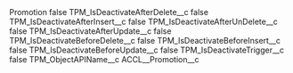 <?xml version="1.0" encoding="UTF-8"?>
<CustomMetadata xmlns="http://soap.sforce.com/2006/04/metadata" xmlns:xsi="http://www.w3.org/2001/XMLSchema-instance" xmlns:xsd="http://www.w3.org/2001/XMLSchema">
    <label>Promotion</label>
    <protected>false</protected>
    <values>
        <field>TPM_IsDeactivateAfterDelete__c</field>
        <value xsi:type="xsd:boolean">false</value>
    </values>
    <values>
        <field>TPM_IsDeactivateAfterInsert__c</field>
        <value xsi:type="xsd:boolean">false</value>
    </values>
    <values>
        <field>TPM_IsDeactivateAfterUnDelete__c</field>
        <value xsi:type="xsd:boolean">false</value>
    </values>
    <values>
        <field>TPM_IsDeactivateAfterUpdate__c</field>
        <value xsi:type="xsd:boolean">false</value>
    </values>
    <values>
        <field>TPM_IsDeactivateBeforeDelete__c</field>
        <value xsi:type="xsd:boolean">false</value>
    </values>
    <values>
        <field>TPM_IsDeactivateBeforeInsert__c</field>
        <value xsi:type="xsd:boolean">false</value>
    </values>
    <values>
        <field>TPM_IsDeactivateBeforeUpdate__c</field>
        <value xsi:type="xsd:boolean">false</value>
    </values>
    <values>
        <field>TPM_IsDeactivateTrigger__c</field>
        <value xsi:type="xsd:boolean">false</value>
    </values>
    <values>
        <field>TPM_ObjectAPIName__c</field>
        <value xsi:type="xsd:string">ACCL__Promotion__c</value>
    </values>
</CustomMetadata>
